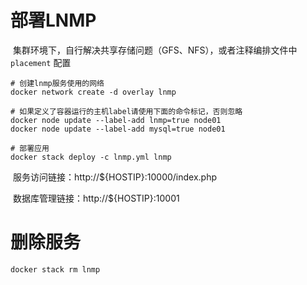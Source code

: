 # 部署LNMP

​	集群环境下，自行解决共享存储问题（GFS、NFS），或者注释编排文件中 `placement` 配置

```shell
# 创建lnmp服务使用的网络
docker network create -d overlay lnmp

# 如果定义了容器运行的主机label请使用下面的命令标记，否则忽略
docker node update --label-add lnmp=true node01
docker node update --label-add mysql=true node01

# 部署应用
docker stack deploy -c lnmp.yml lnmp
```

​	服务访问链接：http://${HOSTIP}:10000/index.php

​	数据库管理链接：http://${HOSTIP}:10001

# 删除服务
```
docker stack rm lnmp
```